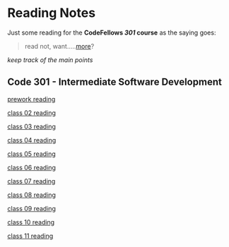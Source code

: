 # Reading Notes

Just some reading for the **CodeFellows _301_ course**
as the saying goes:
> read not, want.....[more](https://trunkofukuleles.github.io/)?

_keep track of the main points_
## Code 301 - Intermediate Software Development
[prework reading](https://trunkofukuleles.github.io/reading-notes/Class1prework)

[class 02 reading](https://trunkofukuleles.github.io/reading-notes/class2reading)

[class 03 reading](https://trunkOfUkuleles.github.io/reading-notes/class3reading)

[class 04 reading](https://trunkOfUkuleles.github.io/reading-notes/class4reading)

[class 05 reading](https://trunkOfUkuleles.github.io/reading-notes/class5reading)

[class 06 reading](https://trunkOfUkuleles.github.io/reading-notes/class6reading)

[class 07 reading](https://trunkOfUkuleles.github.io/reading-notes/class7reading)

[class 08 reading](https://trunkOfUkuleles.github.io/reading-notes/class8reading)

[class 09 reading](https://trunkOfUkuleles.github.io/reading-notes/class9reading)

[class 10 reading](https://trunkOfUkuleles.github.io/reading-notes/class10reading)

[class 11 reading](https://trunkOfUkuleles.github.io/reading-notes/class11reading)
